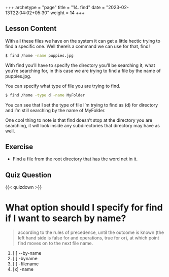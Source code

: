 +++
archetype = "page"
title = "14. find"
date = "2023-02-13T22:04:02+05:30"
weight = 14
+++

## Lesson Content

With all these files we have on the system it can get a little hectic trying to find a specific one. Well there’s a command we can use for that, find! 

```bash
$ find /home -name puppies.jpg
```

With find you’ll have to specify the directory you’ll be searching it, what you’re searching for, in this case we are trying to find a file by the name of puppies.jpg. 

You can specify what type of file you are trying to find. 

```bash
$ find /home -type d -name MyFolder
```

You can see that I set the type of file I’m trying to find as (d) for directory and I’m still searching by the name of MyFolder. 

One cool thing to note is that find doesn’t stop at the directory you are searching, it will look inside any subdirectories that directory may have as well.

## Exercise

- Find a file from the root directory that has the word net in it.

## Quiz Question

{{< quizdown >}}

# What option should I specify for find if I want to search by name?

> according to the rules of precedence, until the outcome is known (the left hand side is false for and operations, true for or), at which point find moves on to the next file name. 

1. [ ] --by-name
2. [ ] -byname
3. [ ] -filename
4. [x] -name